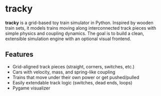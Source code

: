 # tracky

**tracky** is a grid-based toy train simulator in Python. Inspired by wooden train sets, it models trains moving along interconnected track pieces with simple physics and coupling dynamics. The goal is to build a clean, extensible simulation engine with an optional visual frontend.

## Features

- Grid-aligned track pieces (straight, corners, switches, etc.)
- Cars with velocity, mass, and spring-like coupling
- Trains that move under their own power or get pushed/pulled
- Easily extendable track logic (switches, dead ends, loops)
- Pygame visualizer
